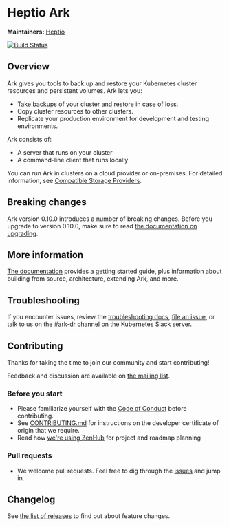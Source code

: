 # Heptio Ark

**Maintainers:** [Heptio][0]

[![Build Status][1]][2]  

## Overview

Ark gives you tools to back up and restore your Kubernetes cluster resources and persistent volumes. Ark lets you:

* Take backups of your cluster and restore in case of loss.
* Copy cluster resources to other clusters.
* Replicate your production environment for development and testing environments.

Ark consists of:

* A server that runs on your cluster
* A command-line client that runs locally

You can run Ark in clusters on a cloud provider or on-premises. For detailed information, see [Compatible Storage Providers][99].

## Breaking changes

Ark version 0.10.0 introduces a number of breaking changes. Before you upgrade to version 0.10.0, make sure to read [the documentation on upgrading](upgrading-to-v0.10.md).

## More information

[The documentation][29] provides a getting started guide, plus information about building from source, architecture, extending Ark, and more.

## Troubleshooting

If you encounter issues, review the [troubleshooting docs][30], [file an issue][4], or talk to us on the [#ark-dr channel][25] on the Kubernetes Slack server. 

## Contributing

Thanks for taking the time to join our community and start contributing!

Feedback and discussion are available on [the mailing list][24].

### Before you start

* Please familiarize yourself with the [Code of Conduct][8] before contributing.
* See [CONTRIBUTING.md][5] for instructions on the developer certificate of origin that we require.
* Read how [we're using ZenHub][26] for project and roadmap planning

### Pull requests

* We welcome pull requests. Feel free to dig through the [issues][4] and jump in.

## Changelog

See [the list of releases][6] to find out about feature changes.

[0]: https://github.com/heptio
[1]: https://travis-ci.org/heptio/ark.svg?branch=main
[2]: https://travis-ci.org/heptio/ark

[4]: https://github.com/heptio/ark/issues
[5]: https://github.com/heptio/ark/blob/main/CONTRIBUTING.md
[6]: https://github.com/heptio/ark/releases

[8]: https://github.com/heptio/ark/blob/main/CODE_OF_CONDUCT.md
[9]: https://kubernetes.io/docs/setup/
[10]: https://kubernetes.io/docs/tasks/tools/install-kubectl/#install-with-homebrew-on-macos
[11]: https://kubernetes.io/docs/tasks/tools/install-kubectl/#tabset-1
[12]: https://github.com/kubernetes/kubernetes/blob/main/cluster/addons/dns/README.md
[14]: https://github.com/kubernetes/kubernetes


[24]: http://j.hept.io/ark-list
[25]: https://kubernetes.slack.com/messages/ark-dr
[26]: https://github.com/heptio/ark/blob/main/docs/zenhub.md


[29]: https://velero.io/docs/v0.10.0/
[30]: /troubleshooting.md

[99]: /support-matrix.md
